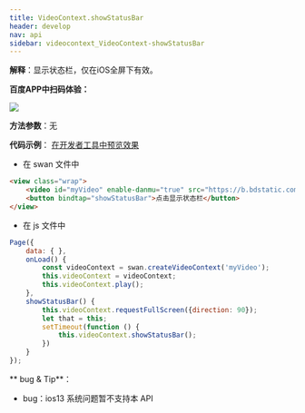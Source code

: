 ```yaml
---
title: VideoContext.showStatusBar
header: develop
nav: api
sidebar: videocontext_VideoContext-showStatusBar
---
```



**解释**：显示状态栏，仅在iOS全屏下有效。

**百度APP中扫码体验：**

<img src="https://b.bdstatic.com/miniapp/assets/images/doc_demo/fragment_VideoContextShowStatusBar.png"  class="demo-qrcode-image" />


**方法参数**：无

**代码示例**：
<a href="swanide://fragment/a7de73cff4e411bea7533ac41643c47e1574006702541" title="在开发者工具中预览效果" target="_self">在开发者工具中预览效果</a>

* 在 swan 文件中

```html
<view class="wrap">
    <video id="myVideo" enable-danmu="true" src="https://b.bdstatic.com/swan-temp/940fe716b0eaad38f47b209d61657490.mp4"></video>
    <button bindtap="showStatusBar">点击显示状态栏</button>
</view>
```

* 在 js 文件中

```js
Page({
    data: { },
    onLoad() {
        const videoContext = swan.createVideoContext('myVideo');
        this.videoContext = videoContext;
        this.videoContext.play();
    },
    showStatusBar() {
        this.videoContext.requestFullScreen({direction: 90});
        let that = this;
        setTimeout(function () {
            this.videoContext.showStatusBar();
        })
    }
});
```

** bug & Tip**：

* bug：ios13 系统问题暂不支持本 API

 
